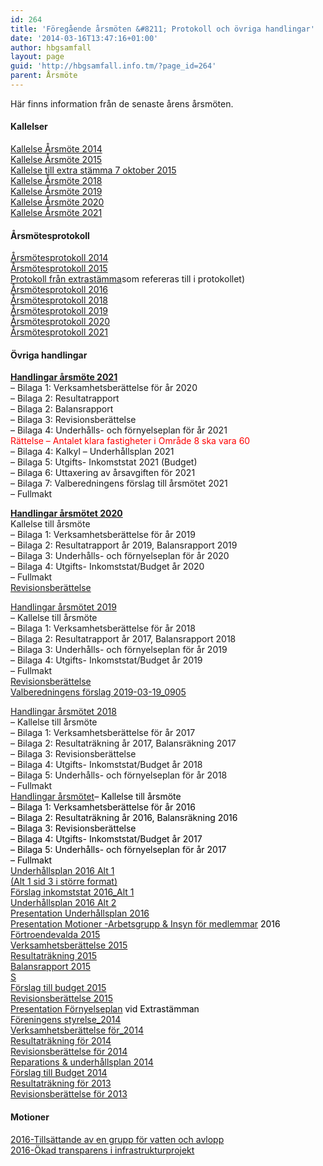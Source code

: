 ```yaml
---
id: 264
title: 'Föregående årsmöten &#8211; Protokoll och övriga handlingar'
date: '2014-03-16T13:47:16+01:00'
author: hbgsamfall
layout: page
guid: 'http://hbgsamfall.info.tm/?page_id=264'
parent: Årsmöte
---
```


Här finns information från de senaste årens årsmöten.

#### Kallelser

[Kallelse Årsmöte 2014](wp-content/uploads/2014/03/Kallelse-Årsmöte-2014.pdf)  
[Kallelse Årsmöte 2015](wp-content/uploads/2015/02/Kallelse-Årsmöte-2015.pdf)  
[Kallelse till extra stämma 7 oktober 2015  ](wp-content/uploads/2017/02/Kallelse-till-årsstämma-2017.pdf)  
[Kallelse Årsmöte 2018](wp-content/uploads/2018/03/HGS-Kallelse-till-årsstämma-2018.pdf)  
[Kallelse Årsmöte 2019](wp-content/uploads/2019/03/Kallelse-till-årsstämma-HGS-2019-1.pdf)  
[Kallelse Årsmöte 2020](wp-content/uploads/2020/03/Kallelse-Årsmöte-2020.pdf)  
[Kallelse Årsmöte 2021](wp-content/uploads/2021/03/Kallelse-till-arsstamma-2021_R1.pdf)

#### Årsmötesprotokoll

[Årsmötesprotokoll 2014](wp-content/uploads/2014/03/Årsmötesprotokoll-2014.pdf)  
[Årsmötesprotokoll 2015](wp-content/uploads/2016/02/Årsmötesprotokoll-2015.pdf)  
[Protokoll från extrastämma](wp-content/uploads/2015/02/Sammanställning-av-underhålls-och-förnyelseplanen.pdf)som refereras till i protokollet)  
[Årsmötesprotokoll 2016  ](wp-content/uploads/2017/03/Årsmötesprotokoll-2017.pdf)  
[Årsmötesprotokoll 2018](wp-content/uploads/2018/05/Protokoll-årsmöte-2018.pdf)  
[Årsmötesprotokoll 2019](wp-content/uploads/2019/04/Protokoll-Årsmöte-2019.pdf)  
[Årsmötesprotokoll 2020](wp-content/uploads/2020/04/HGS-Protokoll-årsmöte-2020.pdf)  
[Årsmötesprotokoll 2021](wp-content/uploads/2021/03/HGS_Arsmote2021.pdf)

####  Övriga handlingar

[**Handlingar årsmöte 2021**](wp-content/uploads/2021/03/Kallelse-till-arsstamma-2021-Komplett_R1.pdf)  
– Bilaga 1: Verksamhetsberättelse för år 2020  
– Bilaga 2: Resultatrapport  
– Bilaga 2: Balansrapport  
– Bilaga 3: Revisionsberättelse  
– Bilaga 4: Underhålls- och förnyelseplan för år 2021  
<span style="color: #ff0000;">Rättelse – Antalet klara fastigheter i Område 8 ska vara 60</span>  
– Bilaga 4: Kalkyl – Underhållsplan 2021  
– Bilaga 5: Utgifts- Inkomststat 2021 (Budget)  
– Bilaga 6: Uttaxering av årsavgiften för 2021  
– Bilaga 7: Valberedningens förslag till årsmötet 2021  
– Fullmakt

[**Handlingar årsmötet 2020**](wp-content/uploads/2020/03/Kallelse-till-årsstämma-2020.pdf)  
Kallelse till årsmöte  
– Bilaga 1: Verksamhetsberättelse för år 2019  
– Bilaga 2: Resultatrapport år 2019, Balansrapport 2019  
– Bilaga 3: Underhålls- och förnyelseplan för år 2020  
– Bilaga 4: Utgifts- Inkomststat/Budget år 2020  
– Fullmakt  
[Revisionsberättelse](wp-content/uploads/2021/03/Revisionsberattelse-2020.pdf)

[Handlingar årsmötet 2019](wp-content/uploads/2019/03/Utskick-inför-HGS-årsmöte-2019.pdf)  
– Kallelse till årsmöte  
– Bilaga 1: Verksamhetsberättelse för år 2018  
– Bilaga 2: Resultatrapport år 2017, Balansrapport 2018  
– Bilaga 3: Underhålls- och förnyelseplan för år 2019  
– Bilaga 4: Utgifts- Inkomststat/Budget år 2019  
– Fullmakt  
[Revisionsberättelse](wp-content/uploads/2019/03/Revisionsberättelse.pdf)  
[Valberedningens förslag 2019-03-19\_0905](wp-content/uploads/2019/03/Valberedningens-förslag-2019-03-19_0905.pdf)

[Handlingar årsmötet 2018](wp-content/uploads/2018/03/Utskickade-handlingar-inför-årsmötet.pdf)  
– Kallelse till årsmöte  
– Bilaga 1: Verksamhetsberättelse för år 2017  
– Bilaga 2: Resultaträkning år 2017, Balansräkning 2017  
– Bilaga 3: Revisionsberättelse  
– Bilaga 4: Utgifts- Inkomststat/Budget år 2018  
– Bilaga 5: Underhålls- och förnyelseplan för år 2018  
– Fullmakt  
<span style="color: #000000;">[Handlingar årsmötet](wp-content/uploads/2016/02/FULLMAKT.pdf)– Kallelse till årsmöte  
– Bilaga 1: Verksamhetsberättelse för år 2016  
– Bilaga 2: Resultaträkning år 2016, Balansräkning 2016  
– Bilaga 3: Revisionsberättelse  
– Bilaga 4: Utgifts- Inkomststat/Budget år 2017  
– Bilaga 5: Underhålls- och förnyelseplan för år 2017  
– Fullmakt</span><span style="color: #000000;">  
[Underhållsplan 2016 Alt 1](wp-content/uploads/2016/03/Underhållsplan-2016-Alt-1.pdf)  
[(Alt 1 sid 3 i större format)](wp-content/uploads/2016/03/Underhållsplan-2016-Alt-13.pdf)  
[Förslag inkomststat 2016\_Alt 1](wp-content/uploads/2016/03/Förslag-inkomststat-2016_Alt-1.pdf)  
[Underhållsplan 2016 Alt 2](wp-content/uploads/2016/03/Underhållsplan-2016-Alt-23.pdf)  
[Presentation Underhållsplan 2016](wp-content/uploads/2016/03/Presentation-Underhållsplan-2016.pdf)  
[Presentation Motioner -Arbetsgrupp &amp; Insyn för medlemmar](wp-content/uploads/2016/03/Motioner-Arbetsgrupp-Insyn-för-medlemmar.pdf) 2016  
[Förtroendevalda 2015](wp-content/uploads/2016/02/Förtroendevalda-2015.pdf)  
[Verksamhetsberättelse 2015](wp-content/uploads/2016/02/Verksamhetsberättelse-2015.pdf)  
[Resultaträkning 2015](wp-content/uploads/2016/02/Resultaträkning-2015.pdf)  
[Balansrapport 2015](wp-content/uploads/2016/02/Balansrapport-2015.pdf)  
[S](wp-content/uploads/2015/02/Sammanställning-av-underhålls-och-förnyelseplanen.pdf)  
[Förslag till budget 2015](wp-content/uploads/2015/03/Budget-2015.pdf)  
[Revisionsberättelse 2015](wp-content/uploads/2016/03/Revisionsberättelse-2015.pdf)  
[Presentation Förnyelseplan](wp-content/uploads/2015/11/Presentation-F%C3%B6rnyelseplan.pdf) vid Extrastämman  
[Föreningens styrelse\_2014](wp-content/uploads/2015/02/Föreningens-styrelse_2014.pdf)  
[Verksamhetsberättelse för\_2014](wp-content/uploads/2015/02/Verksamhetsberättelse-för_2014.pdf)  
[Resultaträkning för 2014](wp-content/uploads/2015/02/Resultaträkning-för-2014.pdf)  
[Revisionsberättelse för 2014](wp-content/uploads/2015/03/Revisionsberättelse-för-2014.pdf)  
[Reparations &amp; underhållsplan 2014](wp-content/uploads/2014/03/Reparations-underhållsplan-2014.pdf)  
[Förslag till Budget 2014  ](wp-content/uploads/2014/03/Verksamhetsberättelse-för-2013.pdf)  
[Resultaträkning för 2013](wp-content/uploads/2014/03/Resultaträkning-för-2013.pdf)  
[Revisionsberättelse för 2013](wp-content/uploads/2014/03/Revisionsberättelse-för-2013.pdf)  
</span>

#### Motioner

[2016-Tillsättande av en grupp för vatten och avlopp](wp-content/uploads/2016/02/2016-Tillsättande-av-en-grupp-för-vatten-och-avlopp.pdf)  
[2016-Ökad transparens i infrastrukturprojekt](wp-content/uploads/2016/02/2016-Ökad-transparens-i-infrastrukturprojekt.pdf)
